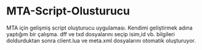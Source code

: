 # MTA-Script-Olusturucu
MTA için gelişmiş script oluşturucu uygulaması. Kendimi geliştirmek adına yaptığım bir çalışma.
dff ve txd dosyalarını seçip isim,id vb. bilgileri doldurduktan sonra client.lua ve meta.xml dosyalarını otomatik oluşturuyor.
